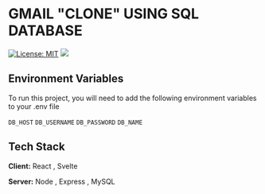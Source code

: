 # GMAIL "CLONE" USING SQL DATABASE

[![License: MIT](https://img.shields.io/badge/License-MIT-yellow.svg)](https://opensource.org/licenses/MIT)
![](https://img.shields.io/github/actions/workflow/status/saphalpdyl/Gmail_Clone-using-SQL/lint.yml)

## Environment Variables

To run this project, you will need to add the following environment variables to your .env file

`DB_HOST`
`DB_USERNAME`
`DB_PASSWORD`
`DB_NAME`

## Tech Stack

**Client:** React , Svelte

**Server:** Node , Express , MySQL

